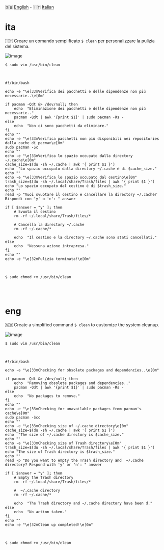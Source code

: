 🇬🇧 [English](#eng) - 🇮🇹 [Italian](#ita)


# ita

🇮🇹 Creare un comando semplificato `$ clean`  per personalizzare la pulizia del sistema.

![image](https://github.com/ArchItalia/site/assets/117321045/bf39f1e0-33b7-47d4-b984-fae2cdbe56f4)





`$ sudo vim /usr/bin/clean`

<br>

```
#!/bin/bash

echo -e "\e[33mVerifica dei pacchetti e delle dipendenze non più necessarie..\e[0m"

if pacman -Qdt &> /dev/null; then
    echo  "Eliminazione dei pacchetti e delle dipendenze non più necessarie.."
    pacman -Qdt | awk '{print $1}' | sudo pacman -Rs -
else
    echo  "Non ci sono pacchetti da eliminare."
fi
echo ""
echo -e "\e[33mVerifica pacchetti non più disponibili nei repositories dalla cache di pacman\e[0m"
sudo pacman -Sc
echo ""
echo -e "\e[33mVerifica lo spazio occupato dalla directory ~/.cache\e[0m"
cache_size=$(du -sh ~/.cache | awk '{ print $1 }')
echo  "Lo spazio occupato dalla directory ~/.cache è di $cache_size."
echo ""
echo -e "\e[33mVerifica lo spazio occupato dal cestino\e[0m"
trash_size=$(du -sh ~/.local/share/Trash/files | awk '{ print $1 }')
echo "Lo spazio occupato dal cestino è di $trash_size."
echo ""
read -p "Vuoi svuotare il cestino e cancellare la directory ~/.cache? Rispondi con 'y' o 'n': " answer

if [ $answer = "y" ]; then
    # Svuota il cestino
    rm -rf ~/.local/share/Trash/files/*

    # Cancella la directory ~/.cache
    rm -rf ~/.cache/*

    echo  "Il cestino e la directory ~/.cache sono stati cancellati."
else
    echo  "Nessuna azione intrapresa."
fi
echo ""
echo -e "\e[32mPulizia terminata!\e[0m"
```
<br>

`$ sudo chmod +x /usr/bin/clean`

<br><br>

# eng

🇬🇧 Create a simplified command `$ clean` to customize the system cleanup.

![image](https://github.com/ArchItalia/site/assets/117321045/bf07d1c6-4ddc-49fa-911b-4c2d6911749a)



`$ sudo vim /usr/bin/clean`

<br>

```
#!/bin/bash

echo -e "\e[33mChecking for obsolete packages and dependencies..\e[0m"

if pacman -Qdt &> /dev/null; then
    echo  "Removing obsolete packages and dependencies.."
    pacman -Qdt | awk '{print $1}' | sudo pacman -Rs -
else
    echo  "No packages to remove."
fi
echo ""
echo -e "\e[33mChecking for unavailable packages from pacman's cache\e[0m"
sudo pacman -Scc 
echo ""
echo -e "\e[33mChecking size of ~/.cache directory\e[0m"
cache_size=$(du -sh ~/.cache | awk '{ print $1 }')
echo  "The size of ~/.cache directory is $cache_size."
echo ""
echo -e "\e[33mChecking size of Trash directory\e[0m"
trash_size=$(du -sh ~/.local/share/Trash/files | awk '{ print $1 }')
echo "The size of Trash directory is $trash_size."
echo ""
read -p "Do you want to empty the Trash directory and  ~/.cache directory? Respond with 'y' or 'n': " answer

if [ $answer = "y" ]; then
    # Empty the Trash directory
    rm -rf ~/.local/share/Trash/files/*

    #  ~/.cache directory
    rm -rf ~/.cache/*

    echo  "The Trash directory and ~/.cache directory have been d."
else
    echo  "No action taken."
fi
echo ""
echo -e "\e[32mClean up completed!\e[0m"
```
<br>

`$ sudo chmod +x /usr/bin/clean`
